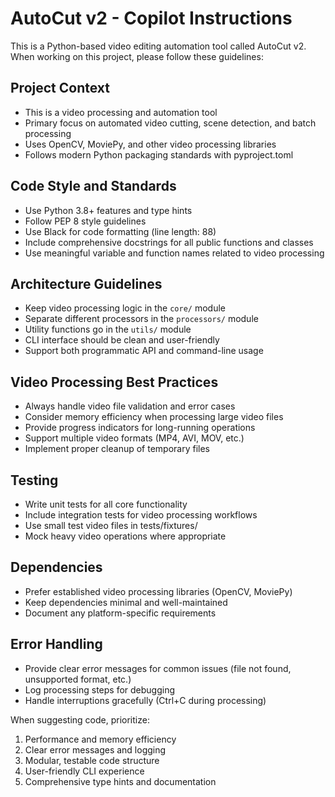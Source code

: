 <!-- Use this file to provide workspace-specific custom instructions to Copilot. For more details, visit https://code.visualstudio.com/docs/copilot/copilot-customization#_use-a-githubcopilotinstructionsmd-file -->

# AutoCut v2 - Copilot Instructions

This is a Python-based video editing automation tool called AutoCut v2. When working on this project, please follow these guidelines:

## Project Context
- This is a video processing and automation tool
- Primary focus on automated video cutting, scene detection, and batch processing
- Uses OpenCV, MoviePy, and other video processing libraries
- Follows modern Python packaging standards with pyproject.toml

## Code Style and Standards
- Use Python 3.8+ features and type hints
- Follow PEP 8 style guidelines
- Use Black for code formatting (line length: 88)
- Include comprehensive docstrings for all public functions and classes
- Use meaningful variable and function names related to video processing

## Architecture Guidelines
- Keep video processing logic in the `core/` module
- Separate different processors in the `processors/` module
- Utility functions go in the `utils/` module
- CLI interface should be clean and user-friendly
- Support both programmatic API and command-line usage

## Video Processing Best Practices
- Always handle video file validation and error cases
- Consider memory efficiency when processing large video files
- Provide progress indicators for long-running operations
- Support multiple video formats (MP4, AVI, MOV, etc.)
- Implement proper cleanup of temporary files

## Testing
- Write unit tests for all core functionality
- Include integration tests for video processing workflows
- Use small test video files in tests/fixtures/
- Mock heavy video operations where appropriate

## Dependencies
- Prefer established video processing libraries (OpenCV, MoviePy)
- Keep dependencies minimal and well-maintained
- Document any platform-specific requirements

## Error Handling
- Provide clear error messages for common issues (file not found, unsupported format, etc.)
- Log processing steps for debugging
- Handle interruptions gracefully (Ctrl+C during processing)

When suggesting code, prioritize:
1. Performance and memory efficiency
2. Clear error messages and logging
3. Modular, testable code structure
4. User-friendly CLI experience
5. Comprehensive type hints and documentation
